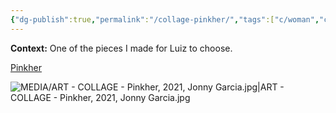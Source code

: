 ```yaml
---
{"dg-publish":true,"permalink":"/collage-pinkher/","tags":["c/woman","c/tree","c/flower","c/colour-red","c/N/LK","collage/year-2021"],"created":"2024-06-28T12:56:49.000-04:00","updated":"2025-09-10T09:45:44.865-04:00"}
---
```



**Context:** One of the pieces I made for Luiz to choose.

[Pinkher](https://www.instagram.com/p/CTfHjuErpjZ/)

![MEDIA/ART - COLLAGE - Pinkher, 2021, Jonny Garcia.jpg|ART - COLLAGE - Pinkher, 2021, Jonny Garcia.jpg](/img/user/MEDIA/ART%20-%20COLLAGE%20-%20Pinkher,%202021,%20Jonny%20Garcia.jpg)
